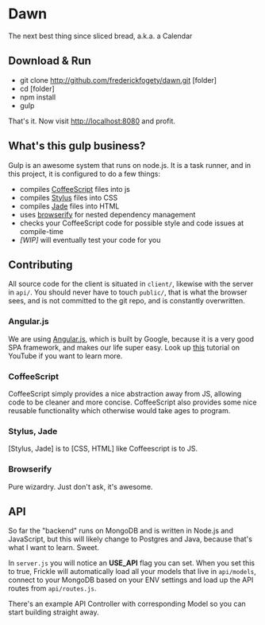 # Dawn

The next best thing since sliced bread, a.k.a. a Calendar

## Download & Run

- git clone http://github.com/frederickfogety/dawn.git [folder]
- cd [folder]
- npm install
- gulp

That's it. Now visit [http://localhost:8080](http://localhost:8080) and profit.

## What's this gulp business?

Gulp is an awesome system that runs on node.js. It is a task runner, and in this project, it is configured to do a few things:

-  compiles [CoffeeScript](http://coffeescript.org/) files into js
-  compiles [Stylus](http://learnboost.github.io/stylus/) files into CSS
-  compiles [Jade](http://jade-lang.com/) files into HTML
-  uses [browserify](http://browserify.org/) for nested dependency management 
-  checks your CoffeeScript code for possible style and code issues at compile-time
-  *[WIP]* will eventually test your code for you

## Contributing

All source code for the client is situated in `client/`, likewise with the server in `api/`. You should never have to touch `public/`, that is what the browser sees, and is not committed to the git repo, and is constantly overwritten.

### Angular.js

We are using [Angular.js](https://angularjs.org/), which is built by Google, because it is a very good SPA framework, and makes our life super easy. Look up [this](https://www.youtube.com/watch?v=i9MHigUZKEM) tutorial on YouTube if you want to learn more.

### CoffeeScript

CoffeeScript simply provides a nice abstraction away from JS, allowing code to be cleaner and more concise. CoffeeScript also provides some nice reusable functionality which otherwise would take ages to program.

### Stylus, Jade

[Stylus, Jade] is to [CSS, HTML] like Coffeescript is to JS.

### Browserify

Pure wizardry. Just don't ask, it's awesome.


## API

So far the "backend" runs on MongoDB and is written in Node.js and JavaScript, but this will likely change to Postgres and Java, because that's what I want to learn. Sweet.

In `server.js` you will notice an **USE_API** flag you can set. When you set this to true, Frickle will automatically load all your models that live in `api/models`, connect to your MongoDB based on your ENV settings and load up the API routes from `api/routes.js`.

There's an example API Controller with corresponding Model so you can start building straight away.
